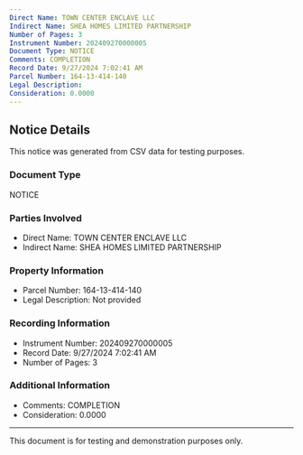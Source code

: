 ```yaml
---
Direct Name: TOWN CENTER ENCLAVE LLC
Indirect Name: SHEA HOMES LIMITED PARTNERSHIP
Number of Pages: 3
Instrument Number: 202409270000005
Document Type: NOTICE
Comments: COMPLETION
Record Date: 9/27/2024 7:02:41 AM
Parcel Number: 164-13-414-140
Legal Description: 
Consideration: 0.0000
---
```


## Notice Details

This notice was generated from CSV data for testing purposes.

### Document Type
NOTICE

### Parties Involved
- Direct Name: TOWN CENTER ENCLAVE LLC
- Indirect Name: SHEA HOMES LIMITED PARTNERSHIP

### Property Information
- Parcel Number: 164-13-414-140
- Legal Description: Not provided

### Recording Information
- Instrument Number: 202409270000005
- Record Date: 9/27/2024 7:02:41 AM
- Number of Pages: 3

### Additional Information
- Comments: COMPLETION
- Consideration: 0.0000

---

This document is for testing and demonstration purposes only.
